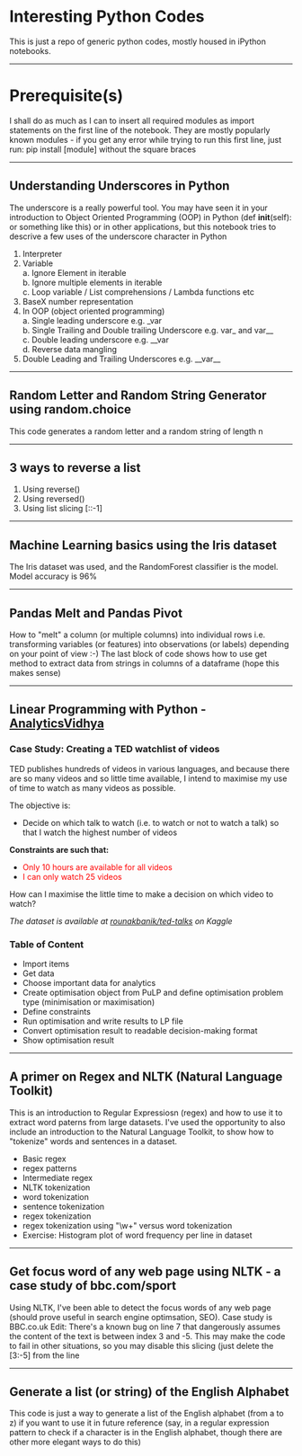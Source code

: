 # Interesting Python Codes
This is just a repo of generic python codes, mostly housed in iPython notebooks.
***
# Prerequisite(s)
I shall do as much as I can to insert all required modules as import statements on the first line of the notebook. They are mostly popularly known modules - if you get any error while trying to run this first line, just run:
pip install [module] without the square braces
***
## Understanding Underscores in Python
The underscore is a really powerful tool. You may have seen it in your introduction to Object Oriented Programming (OOP) in Python (def __init__(self): or something like this) or in other applications, but this notebook tries to descrive a few uses of the underscore character in Python
1. Interpreter
2. Variable<br>
  a. Ignore Element in iterable<br>
  b. Ignore multiple elements in iterable<br>
  c. Loop variable / List comprehensions / Lambda functions etc<br>
3. BaseX number representation<br>
4. In OOP (object oriented programming)<br>
  a. Single leading underscore e.g. \_var<br>
  b. Single Trailing and Double trailing Underscore e.g. var\_ and var\_\_<br>
  c. Double leading underscore e.g. \_\_var<br>
  d. Reverse data mangling<br>
5. Double Leading and Trailing Underscores e.g. \_\_var\_\_
***
## Random Letter and Random String Generator using random.choice
This code generates a random letter and a random string of length n
***
## 3 ways to reverse a list
1. Using reverse()
2. Using reversed()
3. Using list slicing [::-1]
***
## Machine Learning basics using the Iris dataset
The Iris dataset was used, and the RandomForest classifier is the model. Model accuracy is 96%
***
## Pandas Melt and Pandas Pivot
How to "melt" a column (or multiple columns) into individual rows i.e. transforming variables (or features) into observations (or labels) depending on your point of view :-)
The last block of code shows how to use get method to extract data from strings in columns of a dataframe (hope this makes sense)
***
## Linear Programming with Python - [AnalyticsVidhya](#) <design by kcEmenike>

### Case Study: Creating a TED watchlist of videos

TED publishes hundreds of videos in various languages, and because there are so many videos and so little time available, I intend to maximise my use of time to watch as many videos as possible.

The objective is:
- Decide on which talk to watch (i.e. to watch or not to watch a talk) so that I watch the highest number of videos

**Constraints are such that:**
- <font color=red>Only 10 hours are available for all videos</font>
- <font color=red>I can only watch 25 videos</font>

How can I maximise the little time to make a decision on which video to watch?

*The dataset is available at [rounakbanik/ted-talks](https://www.kaggle.com/rounakbanik/ted-talks) on Kaggle*

### Table of Content
- Import items
- Get data
- Choose important data for analytics
- Create optimisation object from PuLP and define optimisation problem type (minimisation or maximisation)
- Define constraints
- Run optimisation and write results to LP file
- Convert optimisation result to readable decision-making format
- Show optimisation result
***
## A primer on Regex and NLTK (Natural Language Toolkit)
This is an introduction to Regular Expressiosn (regex) and how to use it to extract word paterns from large datasets. I've used the opportunity to also include an introduction to the Natural Language Toolkit, to show how to "tokenize" words and sentences in a dataset.
- Basic regex
- regex patterns
- Intermediate regex
- NLTK tokenization
- word tokenization
- sentence tokenization
- regex tokenization
- regex tokenization using "\w+" versus word tokenization
- Exercise: Histogram plot of word frequency per line in dataset
***
## Get focus word of any web page using NLTK - a case study of bbc.com/sport
Using NLTK, I've been able to detect the focus words of any web page (should prove useful in search engine optimsation, SEO). Case study is BBC.co.uk
Edit: There's a known bug on line 7 that dangerously assumes the content of the text is between index 3 and -5. This may make the code to fail in other situations, so you may disable this slicing (just delete the [3:-5] from the line
***
## Generate a list (or string) of the English Alphabet
This code is just a way to generate a list of the English alphabet (from a to z) if you want to use it in future reference (say, in a regular expression pattern to check if a character is in the English alphabet, though there are other more elegant ways to do this)
